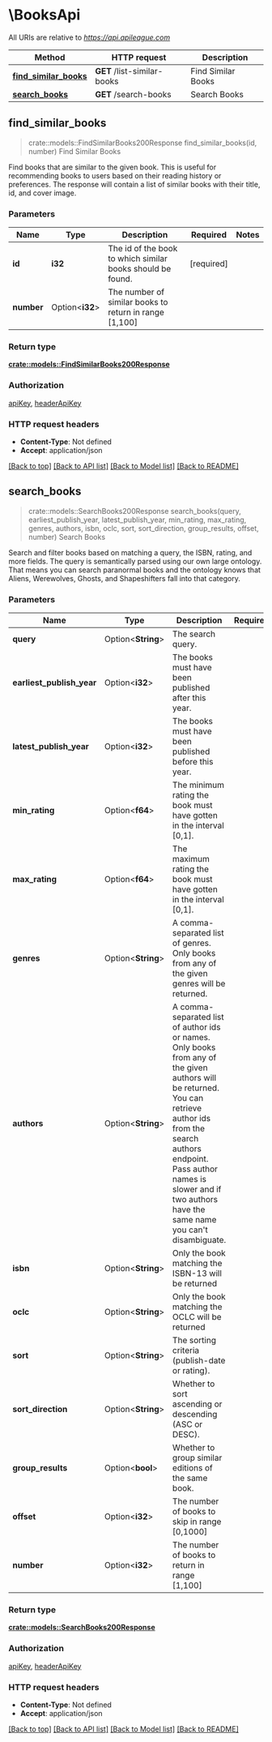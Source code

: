 # \BooksApi

All URIs are relative to *https://api.apileague.com*

Method | HTTP request | Description
------------- | ------------- | -------------
[**find_similar_books**](BooksApi.md#find_similar_books) | **GET** /list-similar-books | Find Similar Books
[**search_books**](BooksApi.md#search_books) | **GET** /search-books | Search Books



## find_similar_books

> crate::models::FindSimilarBooks200Response find_similar_books(id, number)
Find Similar Books

Find books that are similar to the given book. This is useful for recommending books to users based on their reading history or preferences. The response will contain a list of similar books with their title, id, and cover image.

### Parameters


Name | Type | Description  | Required | Notes
------------- | ------------- | ------------- | ------------- | -------------
**id** | **i32** | The id of the book to which similar books should be found. | [required] |
**number** | Option<**i32**> | The number of similar books to return in range [1,100] |  |

### Return type

[**crate::models::FindSimilarBooks200Response**](findSimilarBooks_200_response.md)

### Authorization

[apiKey](../README.md#apiKey), [headerApiKey](../README.md#headerApiKey)

### HTTP request headers

- **Content-Type**: Not defined
- **Accept**: application/json

[[Back to top]](#) [[Back to API list]](../README.md#documentation-for-api-endpoints) [[Back to Model list]](../README.md#documentation-for-models) [[Back to README]](../README.md)


## search_books

> crate::models::SearchBooks200Response search_books(query, earliest_publish_year, latest_publish_year, min_rating, max_rating, genres, authors, isbn, oclc, sort, sort_direction, group_results, offset, number)
Search Books

Search and filter books based on matching a query, the ISBN, rating, and more fields. The query is semantically parsed using our own large ontology. That means you can search paranormal books and the ontology knows that Aliens, Werewolves, Ghosts, and Shapeshifters fall into that category.

### Parameters


Name | Type | Description  | Required | Notes
------------- | ------------- | ------------- | ------------- | -------------
**query** | Option<**String**> | The search query. |  |
**earliest_publish_year** | Option<**i32**> | The books must have been published after this year. |  |
**latest_publish_year** | Option<**i32**> | The books must have been published before this year. |  |
**min_rating** | Option<**f64**> | The minimum rating the book must have gotten in the interval [0,1]. |  |
**max_rating** | Option<**f64**> | The maximum rating the book must have gotten in the interval [0,1]. |  |
**genres** | Option<**String**> | A comma-separated list of genres. Only books from any of the given genres will be returned. |  |
**authors** | Option<**String**> | A comma-separated list of author ids or names. Only books from any of the given authors will be returned. You can retrieve author ids from the search authors endpoint. Pass author names is slower and if two authors have the same name you can't disambiguate. |  |
**isbn** | Option<**String**> | Only the book matching the ISBN-13 will be returned |  |
**oclc** | Option<**String**> | Only the book matching the OCLC will be returned |  |
**sort** | Option<**String**> | The sorting criteria (publish-date or rating). |  |
**sort_direction** | Option<**String**> | Whether to sort ascending or descending (ASC or DESC). |  |
**group_results** | Option<**bool**> | Whether to group similar editions of the same book. |  |
**offset** | Option<**i32**> | The number of books to skip in range [0,1000] |  |
**number** | Option<**i32**> | The number of books to return in range [1,100] |  |

### Return type

[**crate::models::SearchBooks200Response**](searchBooks_200_response.md)

### Authorization

[apiKey](../README.md#apiKey), [headerApiKey](../README.md#headerApiKey)

### HTTP request headers

- **Content-Type**: Not defined
- **Accept**: application/json

[[Back to top]](#) [[Back to API list]](../README.md#documentation-for-api-endpoints) [[Back to Model list]](../README.md#documentation-for-models) [[Back to README]](../README.md)

